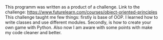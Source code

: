 This programm was written as a product of a challenge. Link to the challenge: https://www.futurelearn.com/courses/object-oriented-principles 
This challenge taught me few things: firstly is base of OOP. I learned how to write classes and use different modules. Secondly, is how to create your own game with Python. Also now I am aware with some points with make my code cleaner and better.
